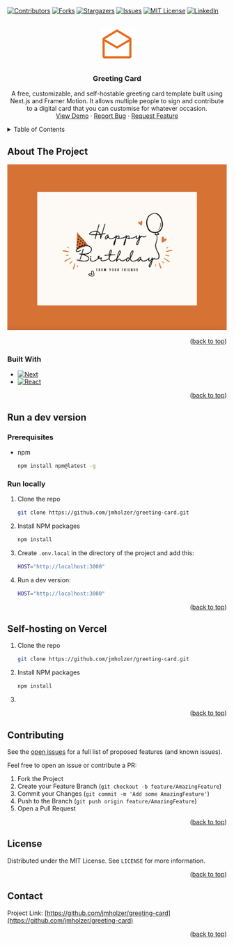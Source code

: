 <!-- Improved compatibility of back to top link: See: https://github.com/othneildrew/Best-README-Template/pull/73 -->
<a name="readme-top"></a>
<!--
*** Thanks for checking out the Best-README-Template. If you have a suggestion
*** that would make this better, please fork the repo and create a pull request
*** or simply open an issue with the tag "enhancement".
*** Don't forget to give the project a star!
*** Thanks again! Now go create something AMAZING! :D
-->

<!-- PROJECT SHIELDS -->
<!--
*** I'm using markdown "reference style" links for readability.
*** Reference links are enclosed in brackets [ ] instead of parentheses ( ).
*** See the bottom of this document for the declaration of the reference variables
*** for contributors-url, forks-url, etc. This is an optional, concise syntax you may use.
*** https://www.markdownguide.org/basic-syntax/#reference-style-links
-->
[![Contributors][contributors-shield]][contributors-url]
[![Forks][forks-shield]][forks-url]
[![Stargazers][stars-shield]][stars-url]
[![Issues][issues-shield]][issues-url]
[![MIT License][license-shield]][license-url]
[![LinkedIn][linkedin-shield]][linkedin-url]

<!-- PROJECT LOGO -->
<br />
<div align="center">
  <a href="https://github.com/jmholzer/greeting-card">
    <img src="README_images/logo.png" alt="Logo" width="80" height="80">
  </a>

<h3 align="center">Greeting Card</h3>

  <p align="center">
    A free, customizable, and self-hostable greeting card template built using Next.js and Framer Motion. It allows multiple people to sign and contribute to a digital card that you can customise for whatever occasion.
    <br />
    <a href="https://github.com/jmholzer/greeting-card">View Demo</a>
    ·
    <a href="https://github.com/jmholzer/greeting-card/issues/new?labels=bug&template=bug-report---.md">Report Bug</a>
    ·
    <a href="https://github.com/jmholzer/greeting-card/issues/new?labels=enhancement&template=feature-request---.md">Request Feature</a>
  </p>
</div>

<!-- TABLE OF CONTENTS -->
<details>
  <summary>Table of Contents</summary>
  <ol>
    <li>
      <a href="#about-the-project">About The Project</a>
      <ul>
        <li><a href="#built-with">Built With</a></li>
      </ul>
    </li>
    <li>
      <a href="#getting-started">Getting Started</a>
      <ul>
        <li><a href="#prerequisites">Prerequisites</a></li>
        <li><a href="#installation">Installation</a></li>
      </ul>
    </li>
    <li><a href="#usage">Usage</a></li>
    <li><a href="#roadmap">Roadmap</a></li>
    <li><a href="#contributing">Contributing</a></li>
    <li><a href="#license">License</a></li>
    <li><a href="#contact">Contact</a></li>
    <li><a href="#acknowledgments">Acknowledgments</a></li>
  </ol>
</details>

<!-- ABOUT THE PROJECT -->
## About The Project

[![Product Name Screen Shot][product-screenshot]](https://greeting-card-demo.vercel.app/)

<p align="right">(<a href="#readme-top">back to top</a>)</p>

### Built With

* [![Next][Next.js]][Next-url]
* [![React][React.js]][React-url]

<p align="right">(<a href="#readme-top">back to top</a>)</p>

<!-- GETTING STARTED -->
## Run a dev version

### Prerequisites

* npm

  ```sh
  npm install npm@latest -g
  ```

### Run locally

1. Clone the repo

   ```sh
   git clone https://github.com/jmholzer/greeting-card.git
   ```

2. Install NPM packages

   ```sh
   npm install
   ```

3. Create `.env.local` in the directory of the project and add this:

   ```sh
   HOST="http://localhost:3000"
   ```

4. Run a dev version:

   ```sh
   HOST="http://localhost:3000"
   ```

<p align="right">(<a href="#readme-top">back to top</a>)</p>

## Self-hosting on Vercel

1. Clone the repo

   ```sh
   git clone https://github.com/jmholzer/greeting-card.git
   ```

2. Install NPM packages

   ```sh
   npm install
   ```

3.

<p align="right">(<a href="#readme-top">back to top</a>)</p>

<!-- CONTRIBUTING -->
## Contributing

See the [open issues](https://github.com/jmholzer/greeting-card/issues) for a full list of proposed features (and known issues).

Feel free to open an issue or contribute a PR:

1. Fork the Project
2. Create your Feature Branch (`git checkout -b feature/AmazingFeature`)
3. Commit your Changes (`git commit -m 'Add some AmazingFeature'`)
4. Push to the Branch (`git push origin feature/AmazingFeature`)
5. Open a Pull Request

<p align="right">(<a href="#readme-top">back to top</a>)</p>

<!-- LICENSE -->
## License

Distributed under the MIT License. See `LICENSE` for more information.

<p align="right">(<a href="#readme-top">back to top</a>)</p>

<!-- CONTACT -->
## Contact

Project Link: [https://github.com/jmholzer/greeting-card](https://github.com/jmholzer/greeting-card)

<p align="right">(<a href="#readme-top">back to top</a>)</p>

<!-- MARKDOWN LINKS & IMAGES -->
<!-- https://www.markdownguide.org/basic-syntax/#reference-style-links -->
[contributors-shield]: https://img.shields.io/github/contributors/jmholzer/greeting-card.svg?style=for-the-badge
[contributors-url]: https://github.com/jmholzer/greeting-card/graphs/contributors
[forks-shield]: https://img.shields.io/github/forks/jmholzer/greeting-card.svg?style=for-the-badge
[forks-url]: https://github.com/jmholzer/greeting-card/network/members
[stars-shield]: https://img.shields.io/github/stars/jmholzer/greeting-card.svg?style=for-the-badge
[stars-url]: https://github.com/jmholzer/greeting-card/stargazers
[issues-shield]: https://img.shields.io/github/issues/jmholzer/greeting-card.svg?style=for-the-badge
[issues-url]: https://github.com/jmholzer/greeting-card/issues
[license-shield]: https://img.shields.io/github/license/jmholzer/greeting-card.svg?style=for-the-badge
[license-url]: https://github.com/jmholzer/greeting-card/blob/master/LICENSE.txt
[linkedin-shield]: https://img.shields.io/badge/-LinkedIn-black.svg?style=for-the-badge&logo=linkedin&colorB=555
[linkedin-url]: https://linkedin.com/in/jannic-holzer
[product-screenshot]: README_images/screenshot.png
[Next.js]: https://img.shields.io/badge/next.js-000000?style=for-the-badge&logo=nextdotjs&logoColor=white
[Next-url]: https://nextjs.org/
[React.js]: https://img.shields.io/badge/React-20232A?style=for-the-badge&logo=react&logoColor=61DAFB
[React-url]: https://reactjs.org/
